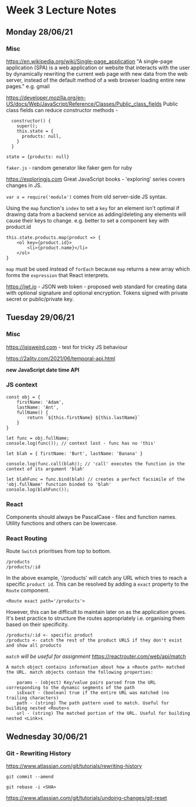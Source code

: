 # Week 3 Lecture Notes

## Monday 28/06/21

### Misc

https://en.wikipedia.org/wiki/Single-page_application
"A single-page application (SPA) is a web application or website that interacts with the user by dynamically rewriting the current web page with new data from the web server, instead of the default method of a web browser loading entire new pages."
e.g. gmail

https://developer.mozilla.org/en-US/docs/Web/JavaScript/Reference/Classes/Public_class_fields
Public class fields can reduce constructor methods -

```
  constructor() {
    super();
    this.state = {
      products: null,
    }
  }

state = {products: null}
```

`faker.js` - random generator like faker gem for ruby

https://exploringjs.com
Great JavaScript books - 'exploring' series covers changes in JS.

`var x = require('module')` comes from old server-side JS syntax.

Using the `map` function's `index` to set a `key` for an element isn't optimal if drawing data from a backend service as adding/deleting any elements will cause their keys to change.
e.g. better to set a component key with product.id
```
this.state.products.map(product => {
	<ol key={product.id}>
		<li>{product.name}</li>
	</ol>
}
```

`map` must be used instead of `forEach` because `map` returns a new array which forms the `expression` that React interprets.

https://jwt.io - JSON web token - proposed web standard for creating data with optional signature and optional encryption. Tokens signed with private secret or public/private key.

## Tuesday 29/06/21

### Misc

https://jsisweird.com - test for tricky JS behaviour

https://2ality.com/2021/06/temporal-api.html

**new JavaScript date time API**

### JS context

```
const obj = {
	firstName: 'Adam',
	lastName: 'Ant',
	fullName() {
		return `${this.firstName} ${this.lastName}`
	}
}

let func = obj.fullName;
console.log(func()); // context lost - func has no 'this'

let blah = { firstName: 'Burt', lastName: 'Banana' }

console.log(func.call(blah)); // 'call' executes the function in the context of its argument 'blah'

let blahFunc = func.bind(blah) // creates a perfect facsimile of the 'obj.fullName' function binded to 'blah'
console.log(blahFunc());
```

### React

Components should always be PascalCase - files and function names.
Utility functions and others can be lowercase.

### React Routing

Route `Switch` prioritises from top to bottom.

```
/products
/products/:id
```

In the above example, '/products' will catch any URL which tries to reach a specific `product id`.
This can be resolved by adding a `exact` property to the `Route` component.

```
<Route exact path='/products'>
```

However, this can be difficult to maintain later on as the application grows.
It's best practice to structure the routes appropriately i.e. organising them based on their specificity.

```
/products/:id <- specific product
/products <- catch the rest of the product URLS if they don't exist and show all products
```

*`match` will be useful for assignment*
https://reactrouter.com/web/api/match

```
A match object contains information about how a <Route path> matched the URL. match objects contain the following properties:

    params - (object) Key/value pairs parsed from the URL corresponding to the dynamic segments of the path
    isExact - (boolean) true if the entire URL was matched (no trailing characters)
    path - (string) The path pattern used to match. Useful for building nested <Route>s
    url - (string) The matched portion of the URL. Useful for building nested <Link>s
```

## Wednesday 30/06/21

### Git - Rewriting History

https://www.atlassian.com/git/tutorials/rewriting-history

```
git commit --amend

git rebase -i <SHA>
```

https://www.atlassian.com/git/tutorials/undoing-changes/git-reset
